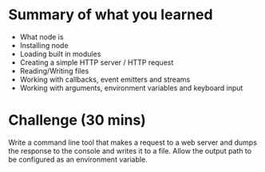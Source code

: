 # Summary of what you learned
* What node is
* Installing node
* Loading built in modules
* Creating a simple HTTP server / HTTP request
* Reading/Writing files
* Working with callbacks, event emitters and streams
* Working with arguments, environment variables and keyboard input

# Challenge (30 mins)
Write a command line tool that makes a request to a web server and dumps the response to the console and writes it to a file. 
Allow the output path to be configured as an environment variable.
